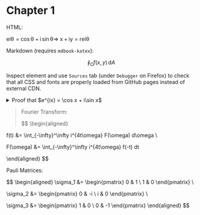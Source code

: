 # Chapter 1

HTML:

<span class="katex-display"><span class="katex"><span class="katex-html" aria-hidden="true"><span class="base"><span class="strut" style="height:0.8991em;"></span><span class="mord"><span class="mord mathnormal">e</span><span class="msupsub"><span class="vlist-t"><span class="vlist-r"><span class="vlist" style="height:0.8991em;"><span style="top:-3.113em;margin-right:0.05em;"><span class="pstrut" style="height:2.7em;"></span><span class="sizing reset-size6 size3 mtight"><span class="mord mtight"><span class="mord mathnormal mtight">i</span><span class="mord mathnormal mtight" style="margin-right:0.02778em;">θ</span></span></span></span></span></span></span></span></span><span class="mspace" style="margin-right:0.2778em;"></span><span class="mrel">=</span><span class="mspace" style="margin-right:0.2778em;"></span></span><span class="base"><span class="strut" style="height:0.7778em;vertical-align:-0.0833em;"></span><span class="mop">cos</span><span class="mspace" style="margin-right:0.1667em;"></span><span class="mord mathnormal" style="margin-right:0.02778em;">θ</span><span class="mspace" style="margin-right:0.2222em;"></span><span class="mbin">+</span><span class="mspace" style="margin-right:0.2222em;"></span></span><span class="base"><span class="strut" style="height:0.6944em;"></span><span class="mord mathnormal">i</span><span class="mspace" style="margin-right:0.1667em;"></span><span class="mop">sin</span><span class="mspace" style="margin-right:0.1667em;"></span><span class="mord mathnormal" style="margin-right:0.02778em;">θ</span></span><span class="mspace newline" style="margin-top:1.2em;"></span><span class="base"><span class="strut" style="height:0.3669em;"></span><span class="mrel">⇒</span><span class="mspace" style="margin-right:0.2778em;"></span></span><span class="base"><span class="strut" style="height:0.6667em;vertical-align:-0.0833em;"></span><span class="mord mathnormal">x</span><span class="mspace" style="margin-right:0.2222em;"></span><span class="mbin">+</span><span class="mspace" style="margin-right:0.2222em;"></span></span><span class="base"><span class="strut" style="height:0.854em;vertical-align:-0.1944em;"></span><span class="mord mathnormal">i</span><span class="mord mathnormal" style="margin-right:0.03588em;">y</span><span class="mspace" style="margin-right:0.2778em;"></span><span class="mrel">=</span><span class="mspace" style="margin-right:0.2778em;"></span></span><span class="base"><span class="strut" style="height:0.8991em;"></span><span class="mord mathnormal" style="margin-right:0.02778em;">r</span><span class="mord"><span class="mord mathnormal">e</span><span class="msupsub"><span class="vlist-t"><span class="vlist-r"><span class="vlist" style="height:0.8991em;"><span style="top:-3.113em;margin-right:0.05em;"><span class="pstrut" style="height:2.7em;"></span><span class="sizing reset-size6 size3 mtight"><span class="mord mtight"><span class="mord mathnormal mtight">i</span><span class="mord mathnormal mtight" style="margin-right:0.02778em;">θ</span></span></span></span></span></span></span></span></span></span></span></span></span>

Markdown (requires `mdbook-katex`):

$$
\oint_C f(x,y)\,\mathrm dA
$$

Inspect element and use `Sources` tab (under `Debugger` on Firefox) to check
that all CSS and fonts are properly loaded from GitHub pages instead of
external CDN.

<details><summary>Proof that $e^{ix} = \cos x + i\sin x$</summary>
$$
\begin{aligned}
  e^x &= \sum_{n=0}^\infty \frac{x^n}{n!} \implies e^{ix} = \sum_{n=0}^\infty \frac{(ix)^n}{n!} \\
  \cos x &= \sum_{m=0}^\infty \frac{(-1)^m x^{2m}}{(2m)!} = \sum_{m=0}^\infty \frac{(ix)^{2m}}{(2m)!} \\
  \sin x &= \sum_{s=0}^\infty \frac{(-1)^s x^{2s+1}}{(2s+1)!} = \sum_{s=0}^\infty \frac{(ix)^{2s+1}}{i(2s+1)!} \\
  \cos x + i\sin x &= \sum_{l=0}^\infty \frac{(ix)^{2l}}{(2l)!} + \sum_{s=0}^\infty \frac{(ix)^{2s+1}}{(2s+1)!} = \sum_{n=0}^\infty \frac{(ix)^{n}}{n!} \\
         &= e^{ix}
\end{aligned}
$$
</details>


> Fourier Transform:
>
> $$
\begin{aligned}

f(t) &= \int_{-\infty}^\infty i^{4t\omega}  F(\omega) d\omega \\

F(\omega) &= \int_{-\infty}^\infty i^{4t\omega} f(-t) dt

\end{aligned}
$$



Pauli Matrices:

$$
\begin{aligned}
\sigma_1 &= \begin{pmatrix}
0 & 1 \\
1 & 0
\end{pmatrix} \\

\sigma_2 &= \begin{pmatrix}
0 & -i \\
i & 0
\end{pmatrix} \\

\sigma_3 &= \begin{pmatrix}
1 & 0 \\
0 & -1
\end{pmatrix}
\end{aligned}
$$
